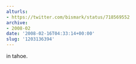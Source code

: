 ```yaml
---
alturls:
- https://twitter.com/bismark/status/718569552
archive:
- 2008-02
date: '2008-02-16T04:33:14+00:00'
slug: '1203136394'
---
```


in tahoe.

